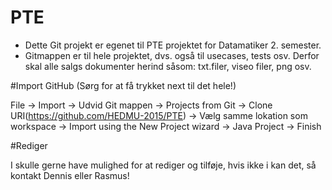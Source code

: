 # PTE
- Dette Git projekt er egenet til PTE projektet for Datamatiker 2. semester.
- Gitmappen er til hele projektet, dvs. også til usecases, tests osv. Derfor skal alle salgs dokumenter herind såsom: txt.filer, viseo filer, png osv.

#Import GitHub (Sørg for at få trykket next til det hele!)

File -> Import -> Udvid Git mappen -> Projects from Git -> Clone URI(https://github.com/HEDMU-2015/PTE)
-> Vælg samme lokation som workspace -> Import using the New Project wizard
-> Java Project -> Finish

#Rediger

I skulle gerne have mulighed for at rediger og tilføje, hvis ikke i kan det, så kontakt Dennis eller Rasmus!
